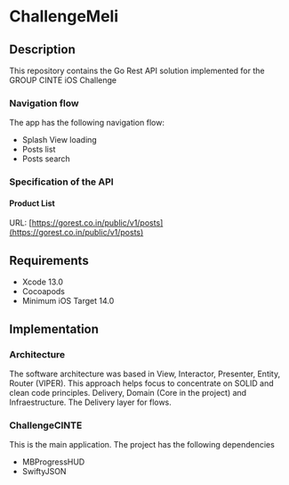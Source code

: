 # ChallengeMeli

## Description

This repository contains the Go Rest API solution implemented for the GROUP CINTE iOS Challenge

### Navigation flow

The app has the following navigation flow:
- Splash View loading
- Posts list
- Posts search

### Specification of the API

#### Product List
URL:  [https://gorest.co.in/public/v1/posts](https://gorest.co.in/public/v1/posts)

## Requirements
- Xcode 13.0
- Cocoapods
- Minimum iOS Target 14.0

## Implementation

### Architecture

The software architecture was based in View, Interactor, Presenter, Entity, Router (VIPER). This approach helps focus to concentrate on SOLID and clean code principles.
Delivery, Domain (Core in the project) and Infraestructure. The Delivery layer for flows.

### ChallengeCINTE
This is the main application. 
The project has the following dependencies
- MBProgressHUD
- SwiftyJSON

